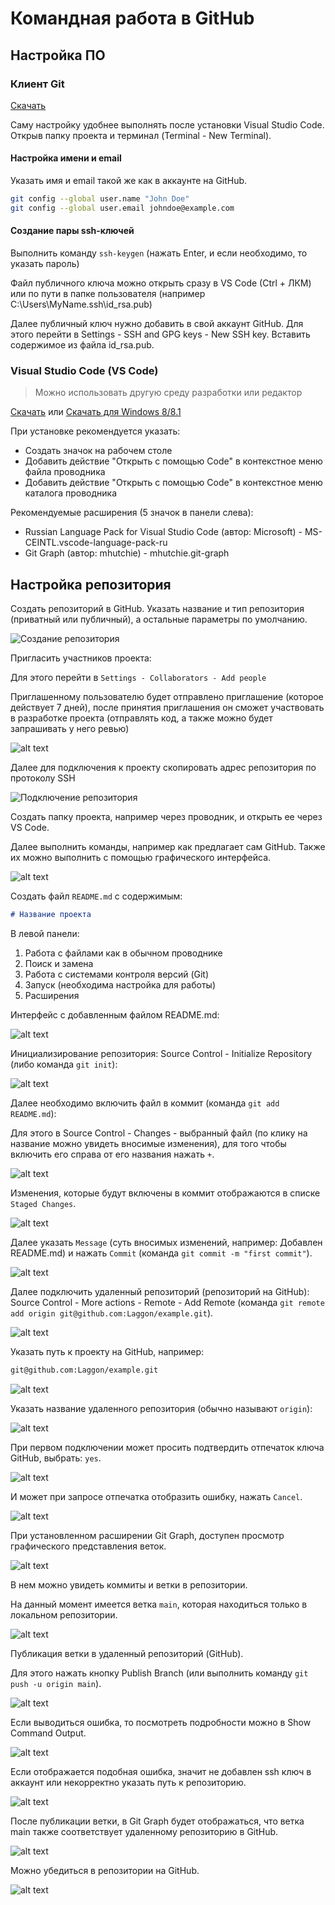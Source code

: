 # Командная работа в GitHub

## Настройка ПО

### Клиент Git

[Скачать](https://git-scm.com/)

Саму настройку удобнее выполнять после установки Visual Studio Code. Открыв папку проекта и терминал (Terminal - New Terminal).

#### Настройка имени и email

Указать имя и email такой же как в аккаунте на GitHub.

```sh
git config --global user.name "John Doe"
git config --global user.email johndoe@example.com
```

#### Создание пары ssh-ключей

Выполнить команду `ssh-keygen` (нажать Enter, и если необходимо, то указать пароль)

Файл публичного ключа можно открыть сразу в VS Code (Ctrl + ЛКМ) или по пути в папке пользователя (например C:\Users\MyName\.ssh\id_rsa.pub)

Далее публичный ключ нужно добавить в свой аккаунт GitHub. Для этого перейти в Settings - SSH and GPG keys - New SSH key. Вставить содержимое из файла id_rsa.pub.

### Visual Studio Code (VS Code)

> Можно использовать другую среду разработки или редактор

[Скачать](https://code.visualstudio.com/) или [Скачать для Windows 8/8.1](https://code.visualstudio.com/updates/v1_79)

При установке рекомендуется указать:

* Создать значок на рабочем столе
* Добавить действие "Открыть с помощью Code" в контекстное меню файла проводника
* Добавить действие "Открыть с помощью Code" в контекстное меню каталога проводника

Рекомендуемые расширения (5 значок в панели слева):

* Russian Language Pack for Visual Studio Code (автор: Microsoft) - MS-CEINTL.vscode-language-pack-ru
* Git Graph (автор: mhutchie) - mhutchie.git-graph

## Настройка репозитория

Создать репозиторий в GitHub. Указать название и тип репозитория (приватный или публичный), а остальные параметры по умолчанию.

![Создание репозитория](images/image.png)

Пригласить участников проекта:

Для этого перейти в `Settings - Collaborators - Add people`

Приглашенному пользователю будет отправлено приглашение (которое действует 7 дней), после принятия приглашения он сможет участвовать в разработке проекта (отправлять код, а также можно будет запрашивать у него ревью)

![alt text](images/image-20.png)

Далее для подключения к проекту скопировать адрес репозитория по протоколу SSH

![Подключение репозитория](images/image-1.png)

Создать папку проекта, например через проводник, и открыть ее через VS Code.

Далее выполнить команды, например как предлагает сам GitHub. Также их можно выполнить с помощью графического интерфейса.

![alt text](images/image-2.png)

Создать файл `README.md` с содержимым:

```md
# Название проекта
```

В левой панели:

1. Работа с файлами как в обычном проводнике
2. Поиск и замена
3. Работа с системами контроля версий (Git)
4. Запуск (необходима настройка для работы)
5. Расширения

Интерфейс с добавленным файлом README.md:

![alt text](images/image-3.png)

Инициализирование репозитория: Source Control - Initialize Repository (либо команда `git init`):

![alt text](images/image-4.png)

Далее необходимо включить файл в коммит (команда `git add README.md`):

Для этого в Source Control - Changes - выбранный файл (по клику на название можно увидеть вносимые изменения), для того чтобы включить его справа от его названия нажать `+`.

![alt text](images/image-5.png)

Изменения, которые будут включены в коммит отображаются в списке `Staged Changes`.

![alt text](images/image-6.png)

Далее указать `Message` (суть вносимых изменений, например: Добавлен README.md) и нажать `Commit` (команда `git commit -m "first commit"`).

![alt text](images/image-7.png)

Далее подключить удаленный репозиторий (репозиторий на GitHub): Source Control - More actions - Remote - Add Remote (команда `git remote add origin git@github.com:Laggon/example.git`).

![alt text](images/image-8.png)

Указать путь к проекту на GitHub, например:

```sh
git@github.com:Laggon/example.git
```

![alt text](images/image-9.png)

Указать название удаленного репозитория (обычно называют `origin`):

![alt text](images/image-10.png)

При первом подключении может просить подтвердить отпечаток ключа GitHub, выбрать: `yes`.

![alt text](images/image-11.png)

И может при запросе отпечатка отобразить ошибку, нажать `Cancel`.

![alt text](images/image-12.png)

При установленном расширении Git Graph, доступен просмотр графического представления веток.

![alt text](images/image-13.png)

В нем можно увидеть коммиты и ветки в репозитории.

На данный момент имеется ветка `main`, которая находиться только в локальном репозитории.

![alt text](images/image-14.png)

Публикация ветки в удаленный репозиторий (GitHub).

Для этого нажать кнопку Publish Branch (или выполнить команду `git push -u origin main`).

![alt text](images/image-15.png)

Если выводиться ошибка, то посмотреть подробности можно в Show Command Output.

![alt text](images/image-16.png)

Если отображается подобная ошибка, значит не добавлен ssh ключ в аккаунт или некорректно указать путь к репозиторию.

![alt text](images/image-17.png)

После публикации ветки, в Git Graph будет отображаться, что ветка main также соответствует удаленному репозиторию в GitHub.

![alt text](images/image-18.png)

Можно убедиться в репозитории на GitHub.

![alt text](images/image-19.png)
